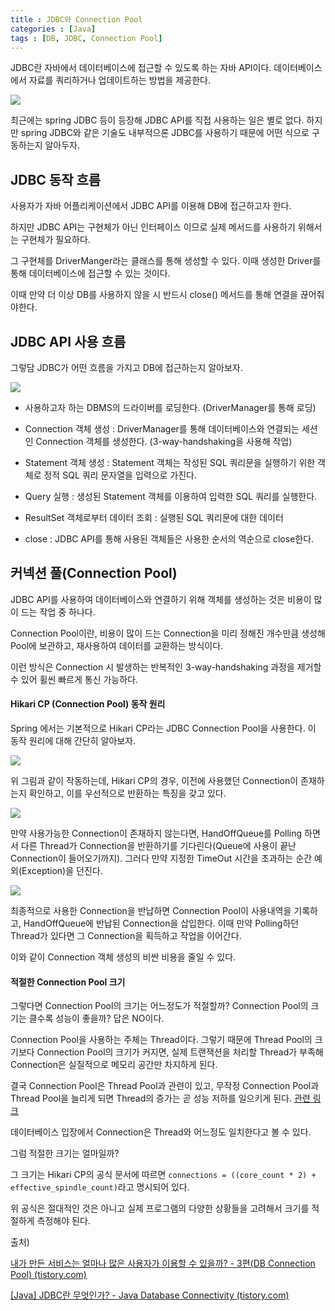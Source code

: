 ```yaml
---
title : JDBC와 Connection Pool
categories : [Java]
tags : [DB, JDBC, Connection Pool]
---
```


JDBC란 자바에서 데이터베이스에 접근할 수 있도록 하는 자바 API이다. 데이터베이스에서 자료를 쿼리하거나 업데이트하는 방법을 제공한다.

![](https://velog.velcdn.com/images%2Fmungmnb777%2Fpost%2Fe95ae870-41b2-4800-8b12-94588a6cd237%2Fimage.png) 

최근에는 spring JDBC 등이 등장해 JDBC API를 직접 사용하는 일은 별로 없다. 하지만 spring JDBC와 같은 기술도 내부적으론 JDBC를 사용하기 때문에 어떤 식으로 구동하는지 알아두자.

## JDBC 동작 흐름

사용자가 자바 어플리케이션에서 JDBC API를 이용해 DB에 접근하고자 한다. 

하지만 JDBC API는 구현체가 아닌 인터페이스 이므로 실제 메서드를 사용하기 위해서는 구현체가 필요하다.

그 구현체를 DriverManger라는 클래스를 통해 생성할 수 있다. 이때 생성한 Driver를 통해 데이터베이스에 접근할 수 있는 것이다.

이때 만약 더 이상 DB를 사용하지 않을 시 반드시 close() 메서드를 통해 연결을 끊어줘야한다.

## JDBC API 사용 흐름

그렇담 JDBC가 어떤 흐름을 가지고 DB에 접근하는지 알아보자.

![](https://img1.daumcdn.net/thumb/R1280x0/?scode=mtistory2&fname=https%3A%2F%2Fblog.kakaocdn.net%2Fdn%2FwTyMC%2FbtrR5yww0DA%2Fjwst72s4xtTKhLTtzfJ0mK%2Fimg.png)

- 사용하고자 하는 DBMS의 드라이버를 로딩한다. (DriverManager를 통해 로딩)

- Connection 객체 생성 : DriverManager를 통해 데이터베이스와 연결되는 세션인 Connection 객체를 생성한다. (3-way-handshaking을 사용해 작업)
- Statement 객체 생성 : Statement 객체는 작성된 SQL 쿼리문을 실행하기 위한 객체로 정적 SQL 쿼리 문자열을 입력으로 가진다.
- Query 실행 : 생성된 Statement 객체를 이용하여 입력한 SQL 쿼리를 실행한다.
- ResultSet 객체로부터 데이터 조회 : 실행된 SQL 쿼리문에 대한 데이터 
- close : JDBC API를 통해 사용된 객체들은 사용한 순서의 역순으로 close한다. 



## 커넥션 풀(Connection Pool)

JDBC API를 사용하여 데이터베이스와 연결하기 위해 객체를 생성하는 것은 비용이 많이 드는 작업 중 하나다.

Connection Pool이란, 비용이 많이 드는 Connection을 미리 정해진 개수만큼 생성해 Pool에 보관하고, 재사용하여 데이터를 교환하는 방식이다.

이런 방식은 Connection 시 발생하는 반복적인 3-way-handshaking 과정을 제거할 수 있어 휠씬 빠르게 통신 가능하다.

#### Hikari CP (Connection Pool) 동작 원리

Spring 에서는 기본적으로 Hikari CP라는 JDBC Connection Pool을 사용한다. 이 동작 원리에 대해 간단히 알아보자.

![](https://img1.daumcdn.net/thumb/R1280x0/?scode=mtistory2&fname=https%3A%2F%2Fblog.kakaocdn.net%2Fdn%2Fbav8cF%2FbtqTADjCVH1%2FRQbZ8DfapcUHyglakg6WK0%2Fimg.png)

위 그림과 같이 작동하는데, Hikari CP의 경우, 이전에 사용했던 Connection이 존재하는지 확인하고, 이를 우선적으로 반환하는 특징을 갖고 있다.

![](https://img1.daumcdn.net/thumb/R1280x0/?scode=mtistory2&fname=https%3A%2F%2Fblog.kakaocdn.net%2Fdn%2FCxo9j%2FbtqTqJeQp50%2FNveuqvKEGK7K2IoeiDy491%2Fimg.png)

만약 사용가능한 Connection이 존재하지 않는다면, HandOffQueue를 Polling 하면서 다른 Thread가 Connection을 반환하기를 기다린다(Queue에 사용이 끝난 Connection이 들어오기까지). 그러다 만약 지정한 TimeOut 시간을 초과하는 순간 예외(Exception)을 던진다.

![](https://img1.daumcdn.net/thumb/R1280x0/?scode=mtistory2&fname=https%3A%2F%2Fblog.kakaocdn.net%2Fdn%2F3PcJG%2FbtqTrTn0gs6%2FztMrPKK8hxRW1a3NqJGdKk%2Fimg.png)

최종적으로 사용한 Connection을 반납하면 Connection Pool이 사용내역을 기록하고, HandOffQueue에 반납된 Connection을 삽입한다. 이때 만약 Polling하던 Thread가 있다면 그 Connection을 획득하고 작업을 이어간다.

이와 같이 Connection 객체 생성의 비싼 비용을 줄일 수 있다.



#### 적절한 Connection Pool 크기

그렇다면 Connection Pool의 크기는 어느정도가 적절할까? Connection Pool의 크기는 클수록 성능이 좋을까? 답은 NO이다.

Connection Pool을 사용하는 주체는 Thread이다. 그렇기 때문에 Thread Pool의 크기보다 Connection Pool의 크기가 커지면, 실제 트랜잭션을 처리할 Thread가 부족해 Connection은 실질적으로 메모리 공간만 차지하게 된다.

결국 Connection Pool은 Thread Pool과 관련이 있고, 무작정 Connection Pool과 Thread Pool을 늘리게 되면 Thread의 증가는 곧 성능 저하를 일으키게 된다. [관련 링크 ](https://sunjong0214.github.io/posts/Context-Switching/)

데이터베이스 입장에서 Connection은 Thread와 어느정도 일치한다고 볼 수 있다.

그럼 적절한 크기는 얼마일까?

그 크기는 Hikari CP의 공식 문서에 따르면 `connections = ((core_count * 2) + effective_spindle_count)`라고 명시되어 있다.

위 공식은 절대적인 것은 아니고 실제 프로그램의 다양한 상황들을 고려해서 크기를 적절하게 측정해야 된다.





출처) 

[내가 만든 서비스는 얼마나 많은 사용자가 이용할 수 있을까? - 3편(DB Connection Pool) (tistory.com)](https://hyuntaeknote.tistory.com/12)

[[Java] JDBC란 무엇인가? - Java Database Connectivity (tistory.com)](https://ittrue.tistory.com/250)
